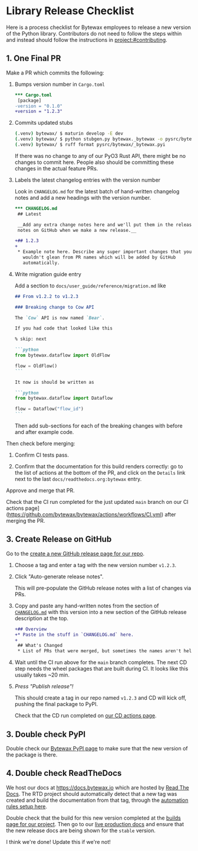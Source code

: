 # Library Release Checklist

Here is a process checklist for Bytewax employees to release a new
version of the Python library. Contributors do not need to follow the
steps within and instead should follow the instructions in
<project:#contributing>.

## 1. One Final PR

Make a PR which commits the following:

1. Bumps version number in `Cargo.toml`

   ```diff
   *** Cargo.toml
    [package]
   -version = "0.1.0"
   +version = "1.2.3"
   ```

2. Commits updated stubs

   ```sh
   (.venv) bytewax/ $ maturin develop -E dev
   (.venv) bytewax/ $ python stubgen.py bytewax._bytewax -o pysrc/bytewax/_bytewax.pyi
   (.venv) bytewax/ $ ruff format pysrc/bytewax/_bytewax.pyi
   ```

   If there was no change to any of our PyO3 Rust API, there might be
   no changes to commit here. People also should be committing these
   changes in the actual feature PRs.

3. Labels the latest changelog entries with the version number

   Look in `CHANGELOG.md` for the latest batch of hand-written
   changelog notes and add a new headings with the version number.

   ```diff
   *** CHANGELOG.md
    ## Latest

    __Add any extra change notes here and we'll put them in the release
    notes on GitHub when we make a new release.__

   +## 1.2.3
   +
    * Example note here. Describe any super important changes that you
      wouldn't glean from PR names which will be added by GitHub
      automatically.
   ```

4. Write migration guide entry

   Add a section to `docs/user_guide/reference/migration.md` like

   ````markdown
   ## From v1.2.2 to v1.2.3

   ### Breaking change to Cow API

   The `Cow` API is now named `Bear`.

   If you had code that looked like this

   % skip: next

   ```python
   from bytewax.dataflow import OldFlow

   flow = OldFlow()
   ```

   It now is should be written as

   ```python
   from bytewax.dataflow import Dataflow

   flow = Dataflow("flow_id")
   ```
   ````

   Then add sub-sections for each of the breaking changes with before
   and after example code.

Then check before merging:

1. Confirm CI tests pass.

2. Confirm that the documentation for this build renders correctly: go
    to the list of actions at the bottom of the PR, and click on the
    `Details` link next to the last `docs/readthedocs.org:bytewax`
    entry.

Approve and merge that PR.

Check that the CI run completed for the just updated `main` branch on
our CI actions
page](https://github.com/bytewax/bytewax/actions/workflows/CI.yml)
after merging the PR.

## 3. Create Release on GitHub

Go to the [create a new GitHub release page for our
repo](https://github.com/bytewax/bytewax/releases/new).

1. Choose a tag and enter a tag with the new version number `v1.2.3`.

2. Click "Auto-generate release notes".

   This will pre-populate the GitHub release notes with a list of
   changes via PRs.

3. Copy and paste any hand-written notes from the section of
   [`CHANGELOG.md`](https://raw.githubusercontent.com/bytewax/bytewax/main/CHANGELOG.md)
   with this version into a new section of the GitHub release
   description at the top.

   ```diff
   +## Overview
   +* Paste in the stuff in `CHANGELOG.md` here.
   +
    ## What's Changed
    * List of PRs that were merged, but sometimes the names aren't helpful.
   ```

4. Wait until the CI run above for the `main` branch completes. The
   next CD step needs the wheel packages that are built during CI. It
   looks like this usually takes ~20 min.

5. *Press "Publish release"!*

   This should create a tag in our repo named `v1.2.3` and CD will
   kick off, pushing the final package to PyPI.

   Check that the CD run completed on [our CD actions
   page](https://github.com/bytewax/bytewax/actions/workflows/CD.yml).

## 3. Double check PyPI

Double check our [Bytewax PyPI
page](https://pypi.org/project/bytewax/) to make sure that the new
version of the package is there.

## 4. Double check ReadTheDocs

We host our docs at <https://docs.bytewax.io> which are hosted by
[Read The Docs](https://docs.readthedocs.io/en/stable/index.html). The
RTD project should automatically detect that a new tag was created and
build the documentation from that tag, through the [automation rules
setup here](https://readthedocs.org/dashboard/bytewax/rules/).

Double check that the build for this new version completed at the
[builds page for our
project](https://readthedocs.org/projects/bytewax/builds/). Then go to
our [live production docs](https://docs.bytewax.io) and ensure that
the new release docs are being shown for the `stable` version.

I think we're done! Update this if we're not!
